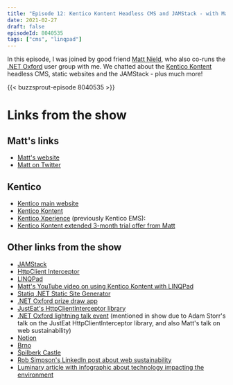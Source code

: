 ```yaml
---
title: "Episode 12: Kentico Kontent Headless CMS and JAMStack - with Matt Nield"
date: 2021-02-27
draft: false
episodeId: 8040535
tags: ["cms", "linqpad"]
---
```


In this episode, I was joined by good friend [Matt Nield](https://twitter.com/mnield), who also co-runs the [.NET Oxford](https://www.dotnetoxford.com/) user group with me. We chatted about the [Kentico Kontent](https://kontent.ai) headless CMS, static websites and the JAMStack - plus much more!

{{< buzzsprout-episode 8040535 >}}

# Links from the show

## Matt's links

* [Matt's website](https://www.mattnield.co.uk/)
* [Matt on Twitter](https://twitter.com/mnield)

## Kentico

* [Kentico main website](https://www.kentico.com/)
* [Kentico Kontent](https://kontent.ai/)
* [Kentico Xperience](https://xperience.io/) (previously Kentico EMS):
* [Kentico Kontent extended 3-month trial offer from Matt](http://bit.ly/kontent-uep)

## Other links from the show

* [JAMStack](https://jamstack.org/)
* [HttpClient Interceptor](https://github.com/justeat/httpclient-interception)
* [LINQPad](https://www.linqpad.net/)
* [Matt's YouTube video on using Kentico Kontent with LINQPad](https://youtu.be/j1DpsuoxfZ4)
* [Statiq .NET Static Site Generator](https://statiq.dev/)
* [.NET Oxford prize draw app](https://github.com/dotnetoxford/PrizeDraw)
* [JustEat's HttpClientInterceptor library](https://github.com/justeat/httpclient-interception)
* [.NET Oxford lightning talk event](https://www.meetup.com/dotnetoxford/events/276484104/) (mentioned in show due to Adam Storr's talk on the JustEat HttpClientInterceptor library, and also Matt's talk on web sustainability)
* [Notion](https://www.notion.so/)
* [Brno](https://www.gotobrno.cz/en/)
* [Špilberk Castle](https://en.wikipedia.org/wiki/%C5%A0pilberk_Castle)
* [Rob Simpson's LinkedIn post about web sustainability](https://www.linkedin.com/posts/robsimps_the-low-impact-website-organic-basics-activity-6711661849609416704-REBz)
* [Luminary article with infographic about technology impacting the environment](https://www.luminary.com/blog/luminary-goes-carbon-neutral)

